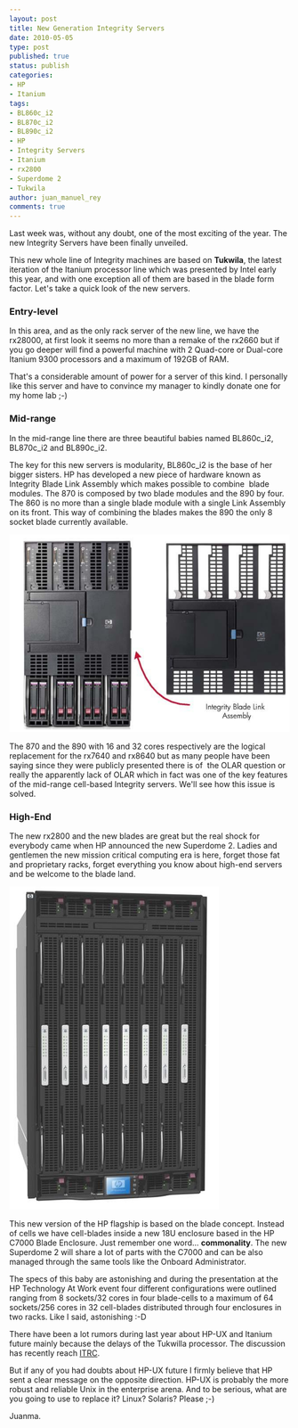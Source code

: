 ```yaml
---
layout: post
title: New Generation Integrity Servers
date: 2010-05-05
type: post
published: true
status: publish
categories:
- HP
- Itanium
tags:
- BL860c_i2
- BL870c_i2
- BL890c_i2
- HP
- Integrity Servers
- Itanium
- rx2800
- Superdome 2
- Tukwila
author: juan_manuel_rey
comments: true
---
```


Last week was, without any doubt, one of the most exciting of the year. The new Integrity Servers have been finally unveiled.

This new whole line of Integrity machines are based on **Tukwila**, the latest iteration of the Itanium processor line which was presented by Intel early this year, and with one exception all of them are based in the blade form factor. Let's take a quick look of the new servers.

### Entry-level

In this area, and as the only rack server of the new line, we have the rx28000, at first look it seems no more than a remake of the rx2660 but if you go deeper will find a powerful machine with 2 Quad-core or Dual-core Itanium 9300 processors and a maximum of 192GB of RAM.

That's a considerable amount of power for a server of this kind. I personally like this server and have to convince my manager to kindly donate one for my home lab ;-)

### Mid-range

In the mid-range line there are three beautiful babies named BL860c_i2, BL870c_i2 and BL890c_i2.

The key for this new servers is modularity, BL860c_i2 is the base of her bigger sisters. HP has developed a new piece of hardware known as Integrity Blade Link Assembly which makes possible to combine  blade modules. The 870 is composed by two blade modules and the 890 by four. The 860 is no more than a single blade module with a single Link Assembly on its front. This way of combining the blades makes the 890 the only 8 socket blade currently available.

[![](/images/blade_link_assembly.jpg "blade_link_assembly")]({{site.url}}/images/blade_link_assembly.jpg)

The 870 and the 890 with 16 and 32 cores respectively are the logical replacement for the rx7640 and rx8640 but as many people have been saying since they were publicly presented there is of  the OLAR question or really the apparently lack of OLAR which in fact was one of the key features of the mid-range cell-based Integrity servers. We'll see how this issue is solved.

### High-End

The new rx2800 and the new blades are great but the real shock for everybody came when HP announced the new Superdome 2. Ladies and gentlemen the new mission critical computing era is here, forget those fat and proprietary racks, forget everything you know about high-end servers and be welcome to the blade
land.

[![Superdome 2](/images/sd2.jpg "Superdome 2")]({{site.url}}/images/sd2.jpg)

This new version of the HP flagship is based on the blade concept. Instead of cells we have cell-blades inside a new 18U enclosure based in the HP C7000 Blade Enclosure. Just remember one word... **commonality**. The new Superdome 2 will share a lot of parts with the C7000 and can be also managed through the same tools like the Onboard Administrator.

The specs of this baby are astonishing and during the presentation at the HP Technology At Work event four different configurations were outlined ranging from 8 sockets/32 cores in four blade-cells to a maximum of 64 sockets/256 cores in 32 cell-blades distributed through four enclosures in two racks. Like I said, astonishing :-D

There have been a lot rumors during last year about HP-UX and Itanium future mainly because the delays of the Tukwilla processor. The discussion has recently reach [ITRC](http://forums11.itrc.hp.com/service/forums/questionanswer.do?admit=109447626+1272648125017+28353475&threadId=1416340).

But if any of you had doubts about HP-UX future I firmly believe that HP sent a clear message on the opposite direction. HP-UX is probably the more robust and reliable Unix in the enterprise arena. And to be serious, what are you going to use to replace it? Linux? Solaris? Please ;-)

Juanma.
